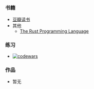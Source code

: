 ### 书籍

* [豆瓣读书](#!show/2015-07-21-books)
* 其他
  - [The Rust Programming Language](https://rust-lang.github.io/book/)

### 练习

* [![codewars](https://www.codewars.com/users/lightning1141/badges/small)](https://www.codewars.com/users/lightning1141/)

### 作品

* 暂无
